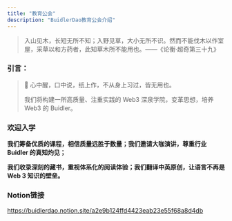 ```yaml
---
title: "教育公会"
description: "BuidlerDao教育公会介绍"
---
```


> 入山见木，长短无所不知；入野见草，大小无所不识。然而不能伐木以作室屋，采草以和方药者，此知草木所不能用也。——《论衡·超奇第三十九》

### 引言：

> 🔴 心中醒，口中说，纸上作，不从身上习过，皆无用也。
>
> 我们将构建一所高质量、注重实践的 Web3 深泉学院，变革思想，培养 Web3 的 Buidler。

### 欢迎入学

**我们筹备优质的课程，相信质量远胜于数量；我们邀请大咖演讲，尊重行业 Buidler 的真知灼见；**

**我们收录深刻的藏书，重视体系化的阅读体验；我们翻译中英原创，让语言不再是 Web 3 知识的壁垒。**

### Notion链接

https://buidlerdao.notion.site/a2e9b124ffd4423eab23e55f68a8d4db
